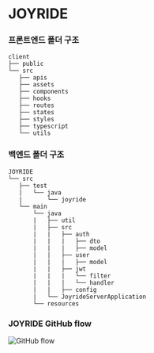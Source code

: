 # JOYRIDE

### 프론트엔드 폴더 구조

```
client
├── public
└── src
   ├── apis
   ├── assets
   ├── components
   ├── hooks
   ├── routes
   ├── states
   ├── styles
   ├── typescript
   └── utils
```

### 백엔드 폴더 구조

```
JOYRIDE
└── src
   ├── test
   |   └── java
   |       └── joyride
   └── main
       └── java
       |   ├── util
       |   ├── src
       |   |   ├── auth
       |   |   |   ├── dto
       |   |   |   ├── model
       |   |   ├── user
       |   |   |   ├── model
       |   |   ├── jwt
       |   |   |   └── filter
       |   |   |   └── handler
       |   |   ├── config
       |   └── JoyrideServerApplication
       └── resources
```

### JOYRIDE GitHub flow

![GitHub flow](https://user-images.githubusercontent.com/78777461/183014551-24e1c15b-d1d9-4f62-9c73-464fbbd662c0.png)
